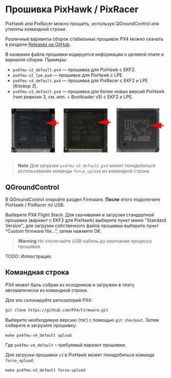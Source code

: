 Прошивка PixHawk / PixRacer
===

PixHawk или PixRacer можно прошить, используя QGroundControl или утилиты командной строки.

Различные варианты сборок стабильных прошивок PX4 можно скачать в разделе [Releases на GitHub](https://github.com/PX4/Firmware/releases).

В названии файла прошивки кодируется информации о целевой плате и варианте сборки. Примеры:

* `px4fmu-v2_default.px4` — прошивка для PixHawk с EKF2.
* `px4fmu-v2_lpe.px4` — прошивка для PixHawk с LPE.
* `px4fmu-v4_default.px4` — прошивка для PixRacer с EKF2 и LPE (*Клевер 3*).
* `px4fmu-v3_default.px4` — прошивка для более новых версий PixHawk (чип ревизии 3, см. илл. + Bootloader v5) с EKF2 и LPE.

![](assets/stmrev.jpg)

> **Note** Для загрузки `px4fmu-v3_default.px4` может понадобиться использование команды `force_upload` из командной строки.

QGroundControl
---

В QGroundControl откройте раздел Firmware. **После** этого подключите PixHawk / PixRacer по USB.

Выберите PX4 Flight Stack. Для скачивания и загрузки стандартной прошивки (вариант с EKF2 для PixHawk) выберите пункт меню "Standard Version", для загрузки собственного файла прошивки выберите пункт "Custom firmware file...", затем нажмите OK.

> **Warning** Не отключайте USB-кабель до окончания процесса прошивки.

TODO: Иллюстрация.

Командная строка
---

PX4 может быть собран из исходников и загружен в плату автоматически из командной строки.

Для это склонируйте репозиторий PX4:

```bash
git clone https://github.com/PX4/Firmware.git
```

Выберите необходимую версию (тэг) с помощью `git checkout`. Затем соберите и загрузите прошивку:

```
make px4fmu-v4_default upload
```

Где `px4fmu-v4_default` – требуемый вариант прошивки.

Для загрузки прошивки `v3` в PixHawk может понадобиться команда `force_upload`:

```
make px4fmu-v3_default force-upload
```
